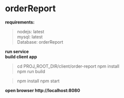 # orderReport

**requirements:**  
  > nodejs: latest   
  > mysql: latest  
  > Database: orderReport 
  

**run service**  
**build client app**
  > cd PROJ_ROOT_DIR/client/order-report 
  > npm install  
  > npm run build 
  
  > npm install
  > npm start 

**open browser http://localhost:8080**








